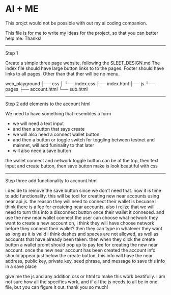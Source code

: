 # AI + ME

This projct would not be possible with out my ai coding companion.

This file is for me to write my ideas for the project, so that you can better help me. Thanks!

---

Step 1

Create a simple three page website, following the SLEET_DESIGN.md
The index file should have large button links to to the pages.
Footer should have links to all pages.
Other than that ther will be no menu.


web_playground
    ├── css
    │   └── index.css
    ├── index.html
    ├── js
    └── pages
        ├── account.html
        └── sub.html


----

Step 2 add elements to the account html

We need to have something that resembles a form
- we will need a text input
- and then a button that says create
- we will also need a connect wallet button
- and then a button or toggle switch for toggling between testnet and mainnet, will add funinality to that later
- will also need a save button

 the wallet connect and network toggle button can be at the top, then text input and create button, then save button
 make is look beautiful with css


---

Step three add functionality to account.html

i decide to remove the save button since we don't need that.
now it is time to add functionality.
this will be tool for creating new near accounts using near api js.
the reason they will need to connect their wallet is becuase I think there is a fee for createing near accounts, also i relize that we will need to turn this into a disconnect button once their wallet it conneced. and use the new near wallet connect
the user can choose what network they want to create a new account on, i think they will have choose network before they connect their wallet?
then they can type in whatever they want as long as it is valid i think dashes and spaces are not allowed, as well as accounts that have already been taken.
then when they click the create button a wallet promt should pop up to pay fee for creating the new near account.
once the new near account has been created the account info should appear just below the create button, this info will have the near address, public key, private key, seed phrase, and message to save this info in a save place

give me the js and any addition css or html to make this work beatifully.
I am not sure how all the specifics work, and if all the js needs to all be in one file, but you can figure it out.
thank you so much!